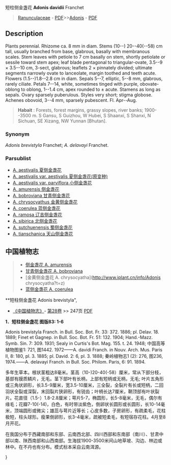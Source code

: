 短柱侧金盏花 **Adonis davidii** Franchet

> [Ranunculaceae](http://www.iplant.cn/info/Ranunculaceae?t=foc) - [PDF](http://www.iplant.cn/foc/pdf/Ranunculaceae.pdf)>>[Adonis](Adonis-侧金盏花属.md) - [PDF](http://www.iplant.cn/foc/pdf/Adonis.pdf)

## Description

Plants perennial. Rhizome ca. 8 mm in diam. Stems (10--) 20--40(--58) cm tall, usually branched from base, glabrous, basally with membranous scales. Stem leaves with petiole to 7 cm basally on stem, shortly petiolate or sessile toward stem apex; leaf blade pentagonal to triangular-ovate, 3.5--9 × 3.5--10 cm, 3-sect, glabrous; leaflets 2 × pinnately divided; ultimate segments narrowly ovate to lanceolate, margin toothed and teeth acute. Flowers (1.5--)1.8--2.8 cm in diam. Sepals 5--7, elliptic, 5--8 mm, glabrous, rarely ciliate. Petals 7--14, white, sometimes tinged with purple, obovate-oblong to oblong, 1--1.4 cm, apex rounded to ± acute. Stamens as long as sepals. Ovary sparsely puberulous. Styles very short; stigma globose. Achenes obovoid, 3--4 mm, sparsely pubescent. Fl. Apr--Aug.


> **Habait** : 
> Forests, forest margins, grassy slopes, river banks; 1900--3500 m. S Gansu, S Guizhou, W Hubei, S Shaanxi, S Shanxi, N Sichuan, SE Xizang, NW Yunnan [Bhutan].

### Synonym
*Adonis brevistyla* Franchet; *A. delavayi* Franchet.

### Parsublist

* [A.  aestivalis  夏侧金盏花](Adonis-aestivalis-夏侧金盏花.md)
* [A.  aestivalis var. aestivalis  夏侧金盏花(原变种)](Adonis-aestivalis-var-aestivalis-夏侧金盏花(原变种).md)
* [A.  aestivalis var. parviflora  小侧金盏花](Adonis-aestivalis-var-parviflora-小侧金盏花.md)
* [A.  amurensis  侧金盏花](Adonis-amurensis-侧金盏花.md)
* [A.  bobroviana  甘青侧金盏花](Adonis-bobroviana-甘青侧金盏花.md)
* [A.  chrysocyathus  金黄侧金盏花](Adonis-chrysocyathus-金黄侧金盏花.md)
* [A.  coerulea  蓝侧金盏花](Adonis-coerulea-蓝侧金盏花.md)
* [A.  ramosa  辽吉侧金盏花](Adonis-ramosa-辽吉侧金盏花.md)
* [A.  sibirica  北侧金盏花](Adonis-sibirica-北侧金盏花.md)
* [A.  sutchuenensis  蜀侧金盏花](Adonis-sutchuenensis-蜀侧金盏花.md)
* [A.  tianschanica  天山侧金盏花](Adonis-tianschanica-天山侧金盏花.md)


## 中国植物志

> * [侧金盏花  A.  amurensis](Adonis-amurensis-侧金盏花.md)
> * [甘青侧金盏花  A.  bobroviana](Adonis-bobroviana-甘青侧金盏花.md)
> * [金黄侧金盏花  A.  chrysocyatha](http://www.iplant.cn/info/Adonis chrysocyatha?t=z)
> * [蓝侧金盏花  A.  coerulea](Adonis-coerulea-蓝侧金盏花.md)


**短柱侧金盏花 Adonis brevistyla",

* [《中国植物志》](http://www.iplant.cn/frps)- [第28卷](http://www.iplant.cn/frps/vol/28) >> 247页 [PDF](http://www.iplant.cn/frps/pdf/28/247.pdf)


**1．短柱侧金盏花 图版83: 1-6**

Adonis brevistyla Franch. in Bull. Soc. Bot. Fr. 33: 372. 1886; pl. Delav. 18. 1889; Finet et Gagnep. in Bull. Soc. Bot. Fr. 51: 132. 1904; Hand.-Mazz. Symb. Sin. 7: 309. 1931; Sealy in Curtis's Bot. Mag. 155. t. 24. 1948; 中国高等植物图鉴1: 721, 图1442. 1972——A. davidi Franch. in Nouv. Arch. Mus. Paris II, 8: 180, pl. 3. 1885; pl. David. 2: 6, pl. 3. 1888; 秦岭植物志1 (2): 276, 图236, 1974.——A. delavayi Franch. in Bull. Soc. Philom. Paris, 6: 91. 1894.

多年生草本。根状茎粗达8毫米。茎高（10-)20-40(-58）厘米，常从下部分枝，基部有膜质鳞片，无毛。茎下部叶有长柄，上部有短柄或无柄，无毛; 叶片五角形或三角状卵形，长3.5-9厘米，宽3.5-10厘米，三全裂，全裂片有长或短柄，二回羽状全裂或深裂，末回裂片狭卵形，有锐齿；叶柄长达7厘米，鞘顶部有叶状裂片。花直径（1.5-）1.8-2.8厘米；萼片5-7，椭圆形，长5-8毫米，无毛，偶尔有缘毛；花瓣7-10(-14)，白色，有时带淡紫色，倒卵状长圆形或长圆形，长10-14毫米，顶端圆形或微尖；雄蕊与萼片近等长；心皮多数，子房卵形，有疏柔毛，花柱极短，柱头球形。瘦果倒卵形，长3-4毫米，疏被短柔毛，有短宿存花柱。4月至8月开花。

在我国分布于西藏南部和东部、云南西北部、四川西部和东南部（南川）、甘肃中部以南、陕西南部和山西南部。生海拔1900-3500米间山地草坡、沟边、林边或林中。在不丹也有分布。模式标本采自云南洱源。

}
